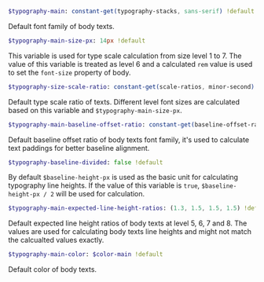 <!-- markdownlint-disable -->

``` sass
$typography-main: constant-get(typography-stacks, sans-serif) !default
```

Default font family of body texts.

``` sass
$typography-main-size-px: 14px !default
```

This variable is used for type scale calculation from size level 1 to 7.
The value of this variable is treated as level 6 and a calculated `rem` value
is used to set the `font-size` property of body.

``` sass
$typography-size-scale-ratio: constant-get(scale-ratios, minor-second) !default
```

Default type scale ratio of texts. Different level font sizes are calculated
based on this variable and `$typography-main-size-px`.

``` sass
$typography-main-baseline-offset-ratio: constant-get(baseline-offset-ratios, "Helvetica Neue") !default
```

Default baseline offset ratio of body texts font family, it's used to calculate text paddings for better baseline alignment.

``` sass
$typography-baseline-divided: false !default
```

By default `$baseline-height-px` is used as the basic unit for calculating typography line heights.
If the value of this variable is `true`, `$baseline-height-px / 2` will be used for
calculation. 

``` sass
$typography-main-expected-line-height-ratios: (1.3, 1.5, 1.5, 1.5) !default
```

Default expected line height ratios of body texts at level 5, 6, 7 and 8.
The values are used for calculating body texts line heights
and might not match the calcualted values exactly.

``` sass
$typography-main-color: $color-main !default
```

Default color of body texts.